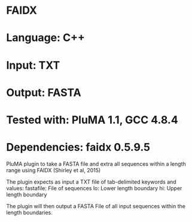 # FAIDX
# Language: C++
# Input: TXT
# Output: FASTA
# Tested with: PluMA 1.1, GCC 4.8.4
# Dependencies: faidx 0.5.9.5

PluMA plugin to take a FASTA file and extra all sequences within a length range using FAIDX (Shirley et al, 2015)

The plugin expects as input a TXT file of tab-delimited keywords and values:
fastafile: File of sequences
lo: Lower length boundary
hi: Upper length boundary

The plugin will then output a FASTA File of all input sequences within the length boundaries.

